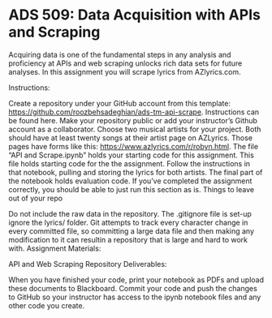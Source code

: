 # ADS 509: Data Acquisition with APIs and Scraping
Acquiring data is one of the fundamental steps in any analysis and proficiency at APIs and web scraping unlocks rich data sets for future analyses. In this assignment you will scrape lyrics from AZlyrics.com.

Instructions:

Create a repository under your GitHub account from this template: https://github.com/roozbehsadeghian/ads-tm-api-scrape. Instructions can be found here. Make your repository public or add your instructor’s Github account as a collaborator.
Choose two musical artists for your project. Both should have at least twenty songs at their artist page on AZLyrics. Those pages have forms like this: https://www.azlyrics.com/r/robyn.html.
The file “API and Scrape.ipynb” holds your starting code for this assignment.
This file holds starting code for the the assignment. Follow the instructions in that notebook, pulling and storing the lyrics for both artists.
The final part of the notebook holds evaluation code. If you’ve completed the assignment correctly, you should be able to just run this section as is.
Things to leave out of your repo

Do not include the raw data in the repository. The .gitignore file is set-up ignore the lyrics/ folder. Git attempts to track every character change in every committed file, so committing a large data file and then making any modification to it can resultin a repository that is large and hard to work with.
Assignment Materials:

API and Web Scraping Repository
Deliverables:

When you have finished your code, print your notebook as PDFs and upload these documents to Blackboard.
Commit your code and push the changes to GitHub so your instructor has access to the ipynb notebook files and any other code you create.
